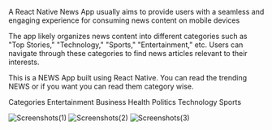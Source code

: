 A React Native News App usually aims to provide users with a seamless and engaging experience for consuming news content on mobile devices

The app likely organizes news content into different categories such as "Top Stories," "Technology," "Sports," "Entertainment," etc. Users can navigate through these categories to find news articles relevant to their interests.

This is a NEWS App built using React Native. You can read the trending NEWS or if you want you can read them category wise. 

Categories
Entertainment
Business
Health
Politics
Technology
Sports

![Screenshots(1)](https://github.com/MohamedIjlal27/React-Native-News-APP/assets/150043878/d1f237b7-96f5-480d-8995-6403efdb3bb4)
![Screenshots(2)](https://github.com/MohamedIjlal27/React-Native-News-APP/assets/150043878/9c868a22-ee12-4152-a6ce-6afa1f9d0c57)
![Screenshots(3)](https://github.com/MohamedIjlal27/React-Native-News-APP/assets/150043878/2f34e6c1-8f1a-4d79-be8f-28d63b3421eb)

